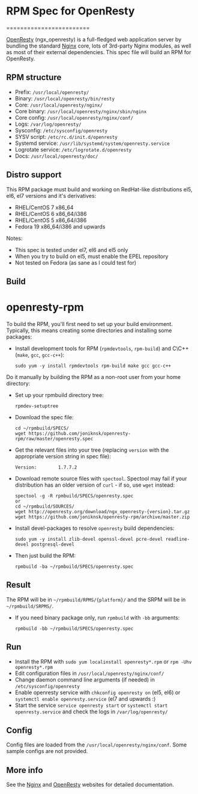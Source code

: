 
# RPM Spec for OpenResty
========================

[OpenResty](http://openresty.org) (ngx_openresty) is a full-fledged web application server by bundling the standard [Nginx](http://nginx.org) core, lots of 3rd-party Nginx modules, as well as most of their external dependencies. This spec file will build an RPM for OpenResty.

## RPM structure

* Prefix: `/usr/local/openresty/`
* Binary: `/usr/local/openresty/bin/resty`
* Core:   `/usr/local/openresty/nginx/`
* Core binary: `/usr/local/openresty/nginx/sbin/nginx`
* Core config: `/usr/local/openresty/nginx/conf/`
* Logs: `/var/log/openresty/`
* Sysconfig: `/etc/sysconfig/openresty`
* SYSV script: `/etc/rc.d/init.d/openresty`
* Systemd service: `/usr/lib/systemd/system/openresty.service`
* Logrotate service: `/etc/logrotate.d/openresty`
* Docs: `/usr/local/openresty/doc/`

## Distro support

This RPM package must build and working on RedHat-like distributions el5, el6, el7 versions and it's derivatives:

* RHEL/CentOS 7 x86_64
* RHEL/CentOS 6 x86_64/i386
* RHEL/CentOS 5 x86_64/i386
* Fedora 19 x86_64/i386 and upwards
    
Notes:

* This spec is tested under el7, el6 and el5 only 
* When you try to build on el5, must enable the EPEL repository
* Not tested on Fedora (as sane as I could test for)

## Build

openresty-rpm
=============

To build the RPM, you'll first need to set up your build environment. Typically, this means creating some directories and installing some packages:

* Install development tools for RPM (`rpmdevtools`,  `rpm-build`) and C\C++ (`make`, `gcc`, `gcc-c++`):
    ```
    sudo yum -y install rpmdevtools rpm-build make gcc gcc-c++ 
    ```

Do it manually by building the RPM as a non-root user from your home directory:
	
* Set up your rpmbuild directory tree:
    ```
    rpmdev-setuptree
    ```

* Download the spec file:
    ```
	cd ~/rpmbuild/SPECS/
	wget https://github.com/joniknsk/openresty-rpm/raw/master/openresty.spec
    ```
* Get the relevant files into your tree (replacing `version` with the appropriate version string in spec file):
	```
	Version:        1.7.7.2
    ```
	
* Download remote source files with `spectool`. Spectool may fail if your distribution has an older version of `curl` - if so, use `wget` instead:
    ```
    spectool -g -R rpmbuild/SPECS/openresty.spec
	or
	cd ~/rpmbuild/SOURCES/
	wget http://openresty.org/download/ngx_openresty-{version}.tar.gz
	wget https://github.com/joniknsk/openresty-rpm/archive/master.zip
    ```
	
* Install devel-packages to resolve `openresty` build dependencies:
    ```
	sudo yum -y install zlib-devel openssl-devel pcre-devel readline-devel postgresql-devel
    ```

* Then just build the RPM:
    ```
    rpmbuild -ba ~/rpmbuild/SPECS/openresty.spec
    ```

## Result

The RPM will be in `~/rpmbuild/RPMS/{platform}/` and the SRPM will be in `~/rpmbuild/SRPMS/`.

* If you need binary package only, run `rpmbuild` with `-bb` arguments:
	```
    rpmbuild -bb ~/rpmbuild/SPECS/openresty.spec
    ```

## Run

* Install the RPM with `sudo yum localinstall openresty*.rpm` or `rpm -Uhv openresty*.rpm`
* Edit configuration files in `/usr/local/openresty/nginx/conf/`
* Change daemon command line arguments (if needed) in `/etc/sysconfig/openresty`
* Enable openresty service with `chkconfig openresty on` (el5, el6) or `systemctl enable openresty.service` (el7 and upwards :)
* Start the service `service openresty start` or `systemctl start openresty.service` and check the logs in `/var/log/openresty/`

## Config

Config files are loaded from the `/usr/local/openresty/nginx/conf`. Some sample configs are not provided.

## More info

See the [Nginx](http://nginx.org) and [OpenResty](http://openresty.org) websites for detailed documentation.
